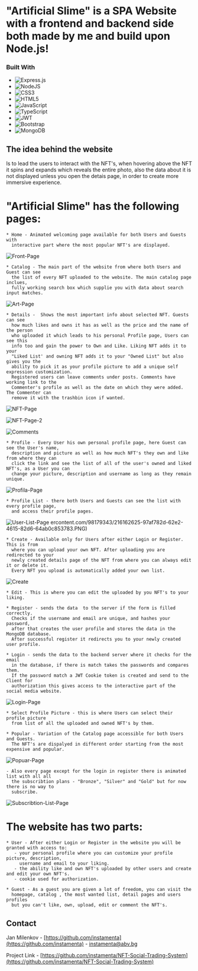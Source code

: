 # "Artificial Slime" is a SPA Website with a frontend and backend side both made by me and build upon Node.js!
### Built With

* ![Express.js](https://img.shields.io/badge/express.js-%23404d59.svg?style=for-the-badge&logo=express&logoColor=%2361DAFB)
* ![NodeJS](https://img.shields.io/badge/node.js-6DA55F?style=for-the-badge&logo=node.js&logoColor=white)
* ![CSS3](https://img.shields.io/badge/css3-%231572B6.svg?style=for-the-badge&logo=css3&logoColor=white)
* ![HTML5](https://img.shields.io/badge/html5-%23E34F26.svg?style=for-the-badge&logo=html5&logoColor=white)
* ![JavaScript](https://img.shields.io/badge/javascript-%23323330.svg?style=for-the-badge&logo=javascript&logoColor=%23F7DF1E)
* ![TypeScript](https://img.shields.io/badge/typescript-%23007ACC.svg?style=for-the-badge&logo=typescript&logoColor=white)
* ![JWT](https://img.shields.io/badge/JWT-black?style=for-the-badge&logo=JSON%20web%20tokens)
* ![Bootstrap](https://img.shields.io/badge/bootstrap-%23563D7C.svg?style=for-the-badge&logo=bootstrap&logoColor=white)
* ![MongoDB](https://img.shields.io/badge/MongoDB-%234ea94b.svg?style=for-the-badge&logo=mongodb&logoColor=white)
   
## The idea behind the website

Is to lead the users to interact with the NFT's,
when hovering above the NFT it spins and expands which reveals the entire photo,
also the data about it is not displayed unless you open the detais page, in order
to create more immersive experience.
# "Artificial Slime" has the following pages: 



    * Home - Animated welcoming page available for both Users and Guests with
      interactive part where the most popular NFT's are displayed.
      
![Front-Page](https://user-images.githubusercontent.com/98179343/216161956-c5f8b56c-26b8-4407-9bb0-c65daa2da8f7.png)

    * Catalog - The main part of the website from where both Users and Guest can see
      the list of every NFT uploaded to the website. The main catalog page inclues,
      fully working search box which supplie you with data about search input matches.
      
![Art-Page](https://user-images.githubusercontent.com/98179343/216162538-c2c30f9b-ea3c-4a70-a762-18dd9e7e1d50.png)

    * Details -  Shows the most important info about selected NFT. Guests can see
      how much likes and owns it has as well as the price and the name of the person
      who uploaded it which leads to his personal Profile page, Users can see this
      info too and gain the power to Own and Like. Liking NFT adds it to your 
      "Liked List' and owning NFT adds it to your "Owned List" but also gives you the
      ability to pick it as your profile picture to add a unique self expression customization.
      Registered users can leave comments under posts. Comments have working link to the
      Commenter's profile as well as the date on which they were added. The Commenter can
      remove it with the trashbin icon if wanted.
![NFT-Page](https://user-images.githubusercontent.com/98179343/216162599-0cb92fd4-20f8-4fdb-8f3c-2ec84a62ca99.PNG)

![NFT-Page-2](https://user-images.githubusercontent.com/98179343/216162601-956501b6-5dac-4f03-a5fb-ba150d207d7b.PNG)

![Comments](https://user-images.githubusercontent.com/98179343/216162549-7c576b52-a465-4263-b1f8-37ae5c63f3e0.PNG)

    * Profile - Every User his own personal profile page, here Guest can see the User's name, 
      description and picture as well as how much NFT's they own and like from where they can
      click the link and see the list of all of the user's owned and liked NFT's, as a User you can 
      change your picture, description and username as long as they remain unique.
![Profila-Page](https://user-images.githubusercontent.com/98179343/216163517-b7c1ab22-cb06-400f-a165-f84b9c1284df.PNG)    
    
    * Profile List - there both Users and Guests can see the list with every profile page,
      and access their profile pages.
![User-List-Page](https://user-images.githubusercontent.com/98179343/216162633-fb020e96-fecd-4494-92a2-0f60db0069f6.png)
ercontent.com/98179343/216162625-97af782d-62e2-4615-82d6-64ab0c853783.PNG)

    * Create - Available only for Users after either Login or Register. This is from 
      where you can upload your own NFT. After uploading you are redirected to your 
      newly created details page of the NFT from where you can always edit it or delete it. 
      Every NFT you upload is automatically added your own list.
![Create](https://user-images.githubusercontent.com/98179343/216162553-87355ae1-5c03-4080-8ec6-cba64dc819ca.PNG)

    * Edit - This is where you can edit the uploaded by you NFT's to your liking.
    
    * Register - sends the data  to the server if the form is filled correctly.
      Checks if the username and email are unique, and hashes your password,
      after that creates the user profile and stores the data in the MongoDB database.
      After successful register it redirects you to your newly created user profile. 
    
    * Login - sends the data to the backend server where it checks for the email 
      in the database, if there is match takes the passwords and compares them. 
      If the password match a JWT Cookie token is created and send to the Client for 
      authorization this gives access to the interactive part of the social media website.
![Login-Page](https://user-images.githubusercontent.com/98179343/216162591-6fe6703e-4c79-4b11-a64f-74c190699679.png)

    * Select Profile Picture - this is where Users can select their profile picture 
      from list of all the uploaded and owned NFT's by them.
    
    * Popular - Variation of the Catalog page accessible for both Users and Guests.
      The NFT's are dispalyed in different order starting from the most expensive and popular.
![Popuar-Page](https://user-images.githubusercontent.com/98179343/216162615-e7f1842a-3960-45c2-9071-bc4d4722edfa.png)
    
    
    - Also every page except for the login in register there is animated list with all all
      the subscribtion plans - "Bronze", "Silver" and "Gold" but for now there is no way to
      subscribe.
![Subscribtion-List-Page](https://user-images.githubusercontent.com/98179343/216162629-63fce849-e10f-4380-8e2c-bda3be34b90a.png)

# The website has two parts:

    * User - After either Login or Register in the website you will be granted with access to:
       - your personal profile where you can customize your profile picture, description,
         username and email to your liking.
       - the ability like and own NFT's uploaded by other users and create and edit your own NFT's.
       - cookie used for authorization.

    * Guest - As a guest you are given a lot of freedom, you can visit the 
      homepage, catalog , the most wanted list, detail pages and users profiles
      but you can't like, own, upload, edit or comment the NFT's.

## Contact

Jan Milenkov - [https://github.com/instamenta](https://github.com/instamenta) - instamenta@abv.bg

Project Link - [https://github.com/instamenta/NFT-Social-Trading-System](https://github.com/instamenta/NFT-Social-Trading-System)
